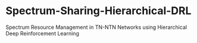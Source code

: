 # Spectrum-Sharing-Hierarchical-DRL
Spectrum Resource Management in TN-NTN Networks using Hierarchical Deep Reinforcement Learning
